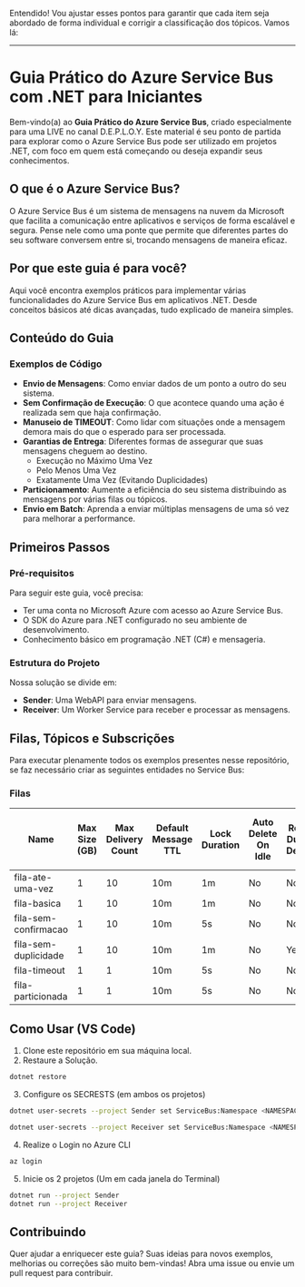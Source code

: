 Entendido! Vou ajustar esses pontos para garantir que cada item seja abordado de forma individual e corrigir a classificação dos tópicos. Vamos lá:

---

# Guia Prático do Azure Service Bus com .NET para Iniciantes

Bem-vindo(a) ao **Guia Prático do Azure Service Bus**, criado especialmente para uma LIVE no canal D.E.P.L.O.Y. Este material é seu ponto de partida para explorar como o Azure Service Bus pode ser utilizado em projetos .NET, com foco em quem está começando ou deseja expandir seus conhecimentos.

## O que é o Azure Service Bus?

O Azure Service Bus é um sistema de mensagens na nuvem da Microsoft que facilita a comunicação entre aplicativos e serviços de forma escalável e segura. Pense nele como uma ponte que permite que diferentes partes do seu software conversem entre si, trocando mensagens de maneira eficaz.

## Por que este guia é para você?

Aqui você encontra exemplos práticos para implementar várias funcionalidades do Azure Service Bus em aplicativos .NET. Desde conceitos básicos até dicas avançadas, tudo explicado de maneira simples.

## Conteúdo do Guia

### Exemplos de Código

- **Envio de Mensagens**: Como enviar dados de um ponto a outro do seu sistema.
- **Sem Confirmação de Execução**: O que acontece quando uma ação é realizada sem que haja confirmação.
- **Manuseio de TIMEOUT**: Como lidar com situações onde a mensagem demora mais do que o esperado para ser processada.
- **Garantias de Entrega**: Diferentes formas de assegurar que suas mensagens cheguem ao destino.
  - Execução no Máximo Uma Vez
  - Pelo Menos Uma Vez
  - Exatamente Uma Vez (Evitando Duplicidades)
- **Particionamento**: Aumente a eficiência do seu sistema distribuindo as mensagens por várias filas ou tópicos.
- **Envio em Batch**: Aprenda a enviar múltiplas mensagens de uma só vez para melhorar a performance.

## Primeiros Passos

### Pré-requisitos

Para seguir este guia, você precisa:

- Ter uma conta no Microsoft Azure com acesso ao Azure Service Bus.
- O SDK do Azure para .NET configurado no seu ambiente de desenvolvimento.
- Conhecimento básico em programação .NET (C#) e mensageria.

### Estrutura do Projeto

Nossa solução se divide em:

- **Sender**: Uma WebAPI para enviar mensagens.
- **Receiver**: Um Worker Service para receber e processar as mensagens.

## Filas, Tópicos e Subscrições

Para executar plenamente todos os exemplos presentes nesse repositório, se faz necessário criar as seguintes entidades no Service Bus:

### Filas

| Name | Max Size (GB) | Max Delivery Count | Default Message TTL | Lock Duration | Auto Delete On Idle | Requires Duplicate Detection | Duplicate Detection History Time Window | Dead Lettering On Message Expiration | Enable Partitioning | Requires Session |
|-----------------------|---------------|--------------------|---------------------|---------------|----------------------|----------------------------------|----------------------------------------|--------------------------------------|---------------------|------------------|
| fila-ate-uma-vez | 1 | 10 | 10m | 1m | No | No | | No | No | No |
| fila-basica | 1 | 10 | 10m | 1m | No | No | | No | No | No |
| fila-sem-confirmacao | 1 | 10 | 10m | 5s | No | No | | No | No | No |
| fila-sem-duplicidade | 1 | 10 | 10m | 1m | No | Yes | 10m | No | No | No |
| fila-timeout | 1 | 1 | 10m | 5s | No | No | | No | No | No |
| fila-particionada | 1 | 1 | 10m | 5s | No | No | | No | Yes | No |

## Como Usar (VS Code)

1. Clone este repositório em sua máquina local.
2. Restaure a Solução.
```sh
dotnet restore
```
3. Configure os SECRESTS (em ambos os projetos)
```sh
dotnet user-secrets --project Sender set ServiceBus:Namespace <NAMESPACE_SERVICE_BUS>
```
```sh
dotnet user-secrets --project Receiver set ServiceBus:Namespace <NAMESPACE_SERVICE_BUS>
```
4. Realize o Login no Azure CLI
```sh
az login
```
5. Inicie os 2 projetos (Um em cada janela do Terminal)
```sh
dotnet run --project Sender
dotnet run --project Receiver
```

## Contribuindo

Quer ajudar a enriquecer este guia? Suas ideias para novos exemplos, melhorias ou correções são muito bem-vindas! Abra uma issue ou envie um pull request para contribuir.